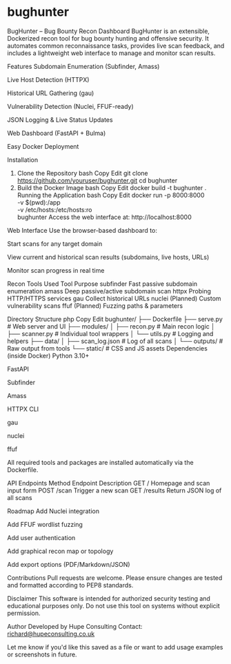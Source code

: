 # bughunter
BugHunter – Bug Bounty Recon Dashboard
BugHunter is an extensible, Dockerized recon tool for bug bounty hunting and offensive security. It automates common reconnaissance tasks, provides live scan feedback, and includes a lightweight web interface to manage and monitor scan results.

Features
Subdomain Enumeration (Subfinder, Amass)

Live Host Detection (HTTPX)

Historical URL Gathering (gau)

Vulnerability Detection (Nuclei, FFUF-ready)

JSON Logging & Live Status Updates

Web Dashboard (FastAPI + Bulma)

Easy Docker Deployment

Installation
1. Clone the Repository
bash
Copy
Edit
git clone https://github.com/youruser/bughunter.git
cd bughunter
2. Build the Docker Image
bash
Copy
Edit
docker build -t bughunter .
Running the Application
bash
Copy
Edit
docker run -p 8000:8000 \
  -v $(pwd):/app \
  -v /etc/hosts:/etc/hosts:ro \
  bughunter
Access the web interface at:
http://localhost:8000

Web Interface
Use the browser-based dashboard to:

Start scans for any target domain

View current and historical scan results (subdomains, live hosts, URLs)

Monitor scan progress in real time

Recon Tools Used
Tool	Purpose
subfinder	Fast passive subdomain enumeration
amass	Deep passive/active subdomain scan
httpx	Probing HTTP/HTTPS services
gau	Collect historical URLs
nuclei	(Planned) Custom vulnerability scans
ffuf	(Planned) Fuzzing paths & parameters

Directory Structure
php
Copy
Edit
bughunter/
├── Dockerfile
├── serve.py                  # Web server and UI
├── modules/
│   ├── recon.py              # Main recon logic
│   ├── scanner.py            # Individual tool wrappers
│   └── utils.py              # Logging and helpers
├── data/
│   ├── scan_log.json         # Log of all scans
│   └── outputs/              # Raw output from tools
└── static/                   # CSS and JS assets
Dependencies (inside Docker)
Python 3.10+

FastAPI

Subfinder

Amass

HTTPX CLI

gau

nuclei

ffuf

All required tools and packages are installed automatically via the Dockerfile.

API Endpoints
Method	Endpoint	Description
GET	/	Homepage and scan input form
POST	/scan	Trigger a new scan
GET	/results	Return JSON log of all scans

Roadmap
Add Nuclei integration

Add FFUF wordlist fuzzing

Add user authentication

Add graphical recon map or topology

Add export options (PDF/Markdown/JSON)

Contributions
Pull requests are welcome. Please ensure changes are tested and formatted according to PEP8 standards.

Disclaimer
This software is intended for authorized security testing and educational purposes only. Do not use this tool on systems without explicit permission.

Author
Developed by Hupe Consulting
Contact: richard@hupeconsulting.co.uk

Let me know if you'd like this saved as a file or want to add usage examples or screenshots in future.